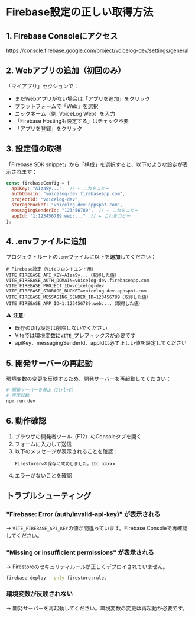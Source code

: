 # Firebase設定の正しい取得方法

## 1. Firebase Consoleにアクセス

https://console.firebase.google.com/project/voicelog-dev/settings/general

## 2. Webアプリの追加（初回のみ）

「マイアプリ」セクションで：
- まだWebアプリがない場合は「アプリを追加」をクリック
- プラットフォームで「Web」を選択
- ニックネーム（例: VoiceLog Web）を入力
- 「Firebase Hostingも設定する」はチェック不要
- 「アプリを登録」をクリック

## 3. 設定値の取得

「Firebase SDK snippet」から「構成」を選択すると、以下のような設定が表示されます：

```javascript
const firebaseConfig = {
  apiKey: "AIzaSy...",  // ← これをコピー
  authDomain: "voicelog-dev.firebaseapp.com",
  projectId: "voicelog-dev",
  storageBucket: "voicelog-dev.appspot.com",
  messagingSenderId: "123456789",  // ← これをコピー
  appId: "1:123456789:web:..."  // ← これをコピー
};
```

## 4. .envファイルに追加

プロジェクトルートの`.env`ファイルに以下を**追加**してください：

```env
# Firebase設定（Viteフロントエンド用）
VITE_FIREBASE_API_KEY=AIzaSy...（取得した値）
VITE_FIREBASE_AUTH_DOMAIN=voicelog-dev.firebaseapp.com
VITE_FIREBASE_PROJECT_ID=voicelog-dev
VITE_FIREBASE_STORAGE_BUCKET=voicelog-dev.appspot.com
VITE_FIREBASE_MESSAGING_SENDER_ID=123456789（取得した値）
VITE_FIREBASE_APP_ID=1:123456789:web:...（取得した値）
```

⚠️ **注意**: 
- 既存のDify設定は削除しないでください
- Viteでは環境変数に`VITE_`プレフィックスが必要です
- apiKey、messagingSenderId、appIdは必ず正しい値を設定してください

## 5. 開発サーバーの再起動

環境変数の変更を反映するため、開発サーバーを再起動してください：

```bash
# 開発サーバーを停止（Ctrl+C）
# 再度起動
npm run dev
```

## 6. 動作確認

1. ブラウザの開発者ツール（F12）のConsoleタブを開く
2. フォームに入力して送信
3. 以下のメッセージが表示されることを確認：
   ```
   Firestoreへの保存に成功しました。ID: xxxxx
   ```
4. エラーがないことを確認

## トラブルシューティング

### "Firebase: Error (auth/invalid-api-key)" が表示される
→ `VITE_FIREBASE_API_KEY`の値が間違っています。Firebase Consoleで再確認してください。

### "Missing or insufficient permissions" が表示される  
→ Firestoreのセキュリティルールが正しくデプロイされていません。
```bash
firebase deploy --only firestore:rules
```

### 環境変数が反映されない
→ 開発サーバーを再起動してください。環境変数の変更は再起動が必要です。

